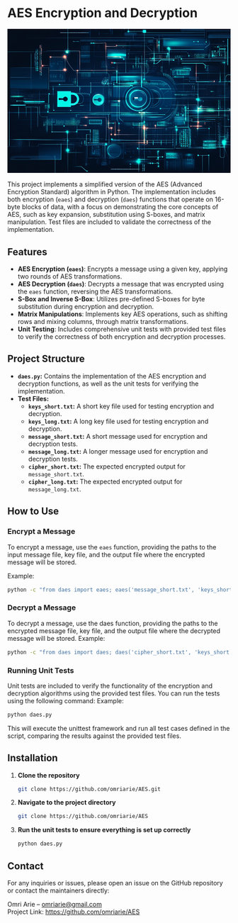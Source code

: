 # AES Encryption and Decryption

![AES Logo](AES.png)

This project implements a simplified version of the AES (Advanced Encryption Standard) algorithm in Python. The implementation includes both encryption (`eaes`) and decryption (`daes`) functions that operate on 16-byte blocks of data, with a focus on demonstrating the core concepts of AES, such as key expansion, substitution using S-boxes, and matrix manipulation. Test files are included to validate the correctness of the implementation.

## Features

- **AES Encryption (`eaes`)**: Encrypts a message using a given key, applying two rounds of AES transformations.
- **AES Decryption (`daes`)**: Decrypts a message that was encrypted using the `eaes` function, reversing the AES transformations.
- **S-Box and Inverse S-Box**: Utilizes pre-defined S-boxes for byte substitution during encryption and decryption.
- **Matrix Manipulations**: Implements key AES operations, such as shifting rows and mixing columns, through matrix transformations.
- **Unit Testing**: Includes comprehensive unit tests with provided test files to verify the correctness of both encryption and decryption processes.

## Project Structure

- **`daes.py`:** Contains the implementation of the AES encryption and decryption functions, as well as the unit tests for verifying the implementation.
- **Test Files:**
  - **`keys_short.txt`:** A short key file used for testing encryption and decryption.
  - **`keys_long.txt`:** A long key file used for testing encryption and decryption.
  - **`message_short.txt`:** A short message used for encryption and decryption tests.
  - **`message_long.txt`:** A longer message used for encryption and decryption tests.
  - **`cipher_short.txt`:** The expected encrypted output for `message_short.txt`.
  - **`cipher_long.txt`:** The expected encrypted output for `message_long.txt`.

## How to Use

### Encrypt a Message

To encrypt a message, use the `eaes` function, providing the paths to the input message file, key file, and the output file where the encrypted message will be stored.

Example:
```bash
python -c "from daes import eaes; eaes('message_short.txt', 'keys_short.txt', 'encrypted.txt')"
```

### Decrypt a Message  
To decrypt a message, use the daes function, providing the paths to the encrypted message file, key file, and the output file where the decrypted message will be stored.
Example:
```bash
python -c "from daes import daes; daes('cipher_short.txt', 'keys_short.txt', 'decrypted.txt')"

```

### Running Unit Tests 
Unit tests are included to verify the functionality of the encryption and decryption algorithms using the provided test files. You can run the tests using the following command:
Example:
```bash
python daes.py

```
This will execute the unittest framework and run all test cases defined in the script, comparing the results against the provided test files.

## Installation  

1. **Clone the repository**
   ```bash
   git clone https://github.com/omriarie/AES.git
   ```

2. **Navigate to the project directory**
   ```bash
   git clone https://github.com/omriarie/AES
   ```

3. **Run the unit tests to ensure everything is set up correctly**
   ```bash
   python daes.py
   ```


## Contact
For any inquiries or issues, please open an issue on the GitHub repository or contact the maintainers directly:

Omri Arie – omriarie@gmail.com  
Project Link: https://github.com/omriarie/AES
